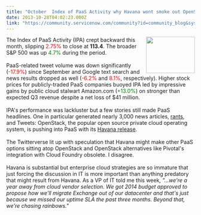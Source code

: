 ```yaml
---
title: "October  Index of PaaS Activity why Havana wont smoke out OpenStack competitors"
date: 2013-10-28T04:02:23.000Z
link: "https://community.servicenow.com/community?id=community_blog&sys_id=572de6e5dbd0dbc01dcaf3231f961931"
---
```

<p><img  alt="" class="jive-image" src="a6a20082db18db048c8ef4621f96195f.iix" height="97" width="130" align="right" />The Index of PaaS Activity (IPA) crept backward this month, slipping <font color="red">2.75%</font> to close at <b>113.4</b>. The broader S&amp;P 500 was up <font color="green">4.7%</font> during the period. <br /><br />PaaS-related tweet volume was down significantly (<font color="red">-17.9%</font>) since September and Google text search and news results dropped as well (<font color="red">-6.2%</font> and <font color="red">8.1%</font>, respectively). <!--break-->Higher stock prices for publicly-traded PaaS companies buoyed IPA led by impressive gains by public cloud stalwart Amazon.com (<font color="green">+13.0%</font>) on stronger than expected Q3 revenue despite a net loss of $41 million.<br /><br />IPA's performance was lackluster but a few stories still made PaaS headlines. One in particular generated nearly 3,000 news articles, <a title="w.mirantis.com/blog/openstack-havanas-stern-warning-open-source-or-die/" href="http://www.mirantis.com/blog/openstack-havanas-stern-warning-open-source-or-die/">rants</a>, and Tweets: OpenStack, the popular open source private cloud operating system, is pushing into PaaS with its <a title="w.openstack.org/software/havana/" href="http://www.openstack.org/software/havana/">Havana release</a>. <br /><br />The Twitterverse lit up with speculation that Havana might make other PaaS options sitting atop OpenStack and OpenStack alternatives like Pivotal's integration with Cloud Foundry obsolete. I disagree. <br /><br />Havana is substantial but enterprise cloud strategies are so immature that just forcing the discussion in IT is more important than anything predatory that might result from Havana. As a VP of IT told me this week, <i>"...we're a year away from cloud vendor selection. We got 2014 budget approved to propose how we'll migrate Exchange out of our datacenter and that's just because we missed our uptime SLA the past three months. Beyond that, we're chasing rainbows."</i></p>